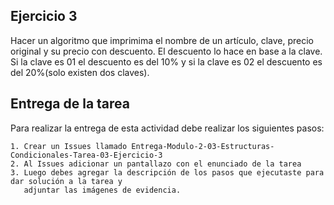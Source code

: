## Ejercicio 3

Hacer un algoritmo que imprimima el nombre de un artículo, clave, precio original y su precio con descuento. El descuento lo hace en base a la clave.
Si la clave es 01 el descuento es del 10% y si la clave es 02 el descuento es del 20%(solo existen dos claves).

## Entrega de la tarea

Para realizar la entrega de esta actividad debe realizar los siguientes pasos:

    1. Crear un Issues llamado Entrega-Modulo-2-03-Estructuras-Condicionales-Tarea-03-Ejercicio-3
    2. Al Issues adicionar un pantallazo con el enunciado de la tarea
    3. Luego debes agregar la descripción de los pasos que ejecutaste para dar solución a la tarea y 
       adjuntar las imágenes de evidencia.  
